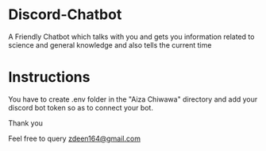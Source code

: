 # Discord-Chatbot
A Friendly Chatbot which talks with you and gets you information related to science and general knowledge and also tells the current time

# Instructions
You have to create .env folder in the "Aiza Chiwawa" directory and add your discord bot token so as to connect your bot.

Thank you 

Feel free to query zdeen164@gmail.com
